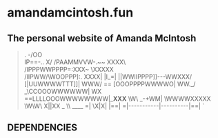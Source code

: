 # amandamcintosh.fun
##  The personal website of Amanda McIntosh

>    .          -/OO\
>    IP==-..       X/
>   /PAAMMVVW-.~~  XXXX\\\
>  /IPPPWWPPPP=:XXX~   \XXXXX\
> /IIPWW/\WOOPPP]:.       XXXX|
>|I_=|   ||WWIIPPPP]]---WWXXX/
>       [|UUWWWWTTT]]|  WWW/ ==
>       [OOOPPPPWWWWO|  WW._/
>       _\CCOOOWWWWWW|  WX\
>   ==LLLLOOOWWWWWWWW|___XXX__
>    \W\ _-+WM|   \WWWWXXXXX
>     \W\\W\             X||XX
>_      \\\              ____ 
>=|       \X|X|          |==|
>=|-----------|----------|==|
>`


## DEPENDENCIES

